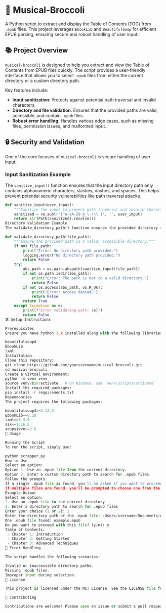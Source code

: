 # 🎼 Musical-Broccoli

A Python script to extract and display the Table of Contents (TOC) from `.epub` files. This project leverages `EbookLib` and `BeautifulSoup` for efficient EPUB parsing, ensuring secure and robust handling of user input.

## 📚 Project Overview

`musical-broccoli` is designed to help you extract and view the Table of Contents from EPUB files quickly. The script provides a user-friendly interface that allows you to select `.epub` files from either the current directory or a custom directory path. 

Key features include:
- **Input sanitization**: Protects against potential path traversal and invalid characters.
- **Directory and file validation**: Ensures that the provided paths are valid, accessible, and contain `.epub` files.
- **Robust error handling**: Handles various edge cases, such as missing files, permission issues, and malformed input.

## 🔒 Security and Validation

One of the core focuses of `musical-broccoli` is secure handling of user input:

### Input Sanitization Example
The `sanitize_input()` function ensures that the input directory path only contains alphanumeric characters, slashes, dashes, and spaces. This helps prevent potential security vulnerabilities like path traversal attacks.

```python
def sanitize_input(user_input):
    """Sanitize the input to prevent path traversal and invalid characters."""
    sanitized = re.sub(r'[^a-zA-Z0-9_\-/\\ ]', '', user_input)
    return str(Path(sanitized).resolve())
Directory Validation Example
The validate_directory_path() function ensures the provided directory is valid and accessible:

def validate_directory_path(file_path):
    """Ensure the provided path is a valid, accessible directory."""
    if not file_path:
        print("Error: No directory path provided.")
        logging.error("No directory path provided.")
        return False
    try:
        abs_path = os.path.abspath(sanitize_input(file_path))
        if not os.path.isdir(abs_path):
            print("Error: The path is not to a valid directory.")
            return False
        if not os.access(abs_path, os.R_OK):
            print("Error: Access denied.")
            return False
        return True
    except Exception as e:
        print(f"Error validating path: {e}")
        return False
🛠️ Setup Instructions

Prerequisites
Ensure you have Python 3.x installed along with the following libraries:

beautifulsoup4
EbookLib
lxml
Installation
Clone this repository:
git clone https://github.com/yourusername/musical-broccoli.git
cd musical-broccoli
Create a virtual environment:
python -m venv venv
source venv/bin/activate   # On Windows, use `venv\Scripts\activate`
Install the required packages:
pip install -r requirements.txt
Dependencies
The project requires the following packages:

beautifulsoup4==4.12.3
EbookLib==0.18
lxml==5.3.0
six==1.16.0
soupsieve==2.6
🚀 Usage

Running the Script
To run the script, simply use:

python scrapper.py
How to Use
Select an option:
Option 1: Use an .epub file from the current directory.
Option 2: Enter a custom directory path to search for .epub files.
Follow the prompts:
If a single .epub file is found, you'll be asked if you want to proceed.
If multiple files are found, you'll be prompted to choose one from the list.
Example Output
Select an option:
1. Use an .epub file in the current directory
2. Enter a directory path to search for .epub files
Enter your choice (1 or 2): 2
Enter the directory path of the .epub file: /Users/username/Documents/epubs
One .epub file found: example.epub
Do you want to proceed with this file? (y/n): y
Table of Contents:
 - Chapter 1: Introduction
 - Chapter 2: Getting Started
 - Chapter 3: Advanced Techniques
🧩 Error Handling

The script handles the following scenarios:

Invalid or inaccessible directory paths.
Missing .epub files.
Improper input during selection.
📄 License

This project is licensed under the MIT License. See the LICENSE file for details.

🤝 Contributing

Contributions are welcome! Please open an issue or submit a pull request for any improvements or suggestions.
